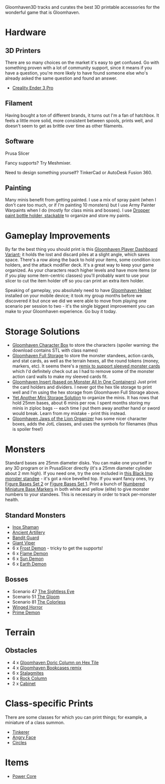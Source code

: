Gloomhaven3D tracks and curates the best 3D printable accessories for the wonderful game that is Gloomhaven.

# Hardware
## 3D Printers
There are so many choices on the market it's easy to get confused. Go with something proven with a lot of community support, since it means if you have a question, you're more likely to have found someone else who's already asked the same question and found an answer. 
* [Creality Ender 3 Pro](https://www.amazon.com/Comgrow-Creality-Printer-Upgrade-Certified/dp/B07GYRQVYV)

## Filament
Having bought a ton of different brands, it turns out I'm a fan of hatchbox. It feels a little more solid, more consistent between spools, prints well, and doesn't seem to get as brittle over time as other filaments.

## Software
Prusa Slicer

Fancy supports? Try Meshmixer.

Need to design something yourself? TinkerCad or AutoDesk Fusion 360.

## Painting
Many minis benefit from getting painted. I use a mix of spray paint (when I don't care too much, or if I'm painting 10 monsters) but I use Army Painter Warpaints when I do (mostly for class minis and bosses). I use [Dropper paint bottle holder, stackable](https://www.thingiverse.com/thing:3200860) to organize and store my paints. 

# Gameplay Improvements
By far the best thing you should print is this [Gloomhaven Player Dashboard Variant](https://www.thingiverse.com/thing:3625850); it holds the lost and discard piles at a slight angle, which saves space. There's a row along the back to hold your items, some condition icon holders, and the attack modifier deck. It's a great way to keep your game organized. As your characters reach higher levels and have more items (or if you play some item-centric classes) you'll probably want to use your slicer to cut the item holder off so you can print an extra item holder.

Speaking of gameplay, you absolutely need to have [Gloomhaven Helper](http://en.esotericsoftware.com/gloomhaven-helper) installed on your mobile device; it took my group months before we discovered it but once we did we were able to move from playing one scenario per session to two - it's the single biggest improvement you can make to your Gloomhaven experience. Go buy it today.

# Storage Solutions
* [Gloomhaven Character Box](https://www.thingiverse.com/thing:2994130) to store the characters (spoiler warning: the download contains STL with class names)
* [Gloomhaven Full Storage](https://www.thingiverse.com/thing:3658149) to store the monster standees, action cards, and stat cards, as well as the terrain hexes, all the round tokens (money, markers, etc). It seems there's a [remix to support sleeved monster cards](https://www.thingiverse.com/thing:4762529) which I'd definitely check out as I had to remove some of the monster action card walls to make my sleeved cards fit.
* [Gloomhaven Insert (based on Monster All In One Containers)](https://www.thingiverse.com/thing:3483482) Just print the card holders and dividers. I never got the hex tile storage to print well and I'm using the hex storage from Gloomhaven Full Storage above.
* [Yet Another Mini Storage Solution](https://www.thingiverse.com/thing:3073819) to organize the minis. It has rows that hold 25mm bases, about 6 minis per row. I spent months storing my minis in ziploc bags -- each time I put them away another hand or sword would break. Learn from my mistake - print this instead.
* [Gloomhaven Jaws of the Lion Organizer](https://www.thingiverse.com/thing:4512948) has some nicer character boxes, adds the JotL classes, and uses the symbols for filenames (thus is spoiler free!)

# Monsters

Standard bases are 25mm diameter disks. You can make one yourself in any 3D program or in PrusaSlicer directly (it's a 25mm diameter cylinder about 2 mm high). If you need one, try the one included in [this Black Imp monster standee](https://www.thingiverse.com/thing:3016299) - it's got a nice bevelled top. If you want fancy ones, try [Figure Bases Set 2](https://www.thingiverse.com/thing:2802448) or [Figure Bases Set 1](https://www.thingiverse.com/thing:2797144). Print a bunch of [Numbered Miniature Base Markers](https://www.thingiverse.com/thing:2872339) in both white and yellow (elite) to give monster numbers to your standees. This is necessary in order to track per-monster health.

## Standard Monsters
* [Inox Shaman](https://www.thingiverse.com/thing:3168879)
* [Ancient Artillery](https://www.thingiverse.com/thing:2942207)
* [Bandit Guard](https://www.thingiverse.com/thing:3150612)
* [Giant Viper](https://www.thingiverse.com/thing:3043522)
* 6 x [Frost Demon](https://www.thingiverse.com/thing:3432135) - tricky to get the supports!
* 6 x [Flame Demon](https://www.thingiverse.com/thing:3080818)
* 6 x [Sun Demon](https://www.thingiverse.com/thing:3107585)
* 6 x [Earth Demon](https://www.thingiverse.com/thing:2881452)


## Bosses
* Scenario 47 [The Sightless Eye](https://www.thingiverse.com/thing:3731432)
* Scenario 51 [The Gloom](https://www.thingiverse.com/thing:3676830)
* Scenario 81 [The Colorless](https://www.myminifactory.com/object/3d-print-the-colorless-savvas-162427)
* [Winged Horror](https://www.thingiverse.com/thing:3805700)
* [Prime Demon](https://www.thingiverse.com/thing:3922559)


# Terrain
## Obstacles
* 4 x [Gloomhaven Doric Column on Hex Tile](https://www.thingiverse.com/thing:4045165)
* 4 x [Gloomhaven Bookcases remix](https://www.thingiverse.com/thing:2758101)
* 6 x [Stalagmites](https://www.thingiverse.com/thing:2776232)
* 6 x [Rock Column](https://www.thingiverse.com/thing:2769270)
* 2 x [Cabinet](https://www.thingiverse.com/thing:2759363)

# Class-specific Prints
There are some classes for which you can print things; for example, a miniature of a class summon.

* [Tinkerer](/classes/tinkerer.md)
* [Angry Face](/classes/angryface.md)
* [Circles](/classes/circles.md)

# Items
* [Power Core](https://www.thingiverse.com/thing:3341494)
